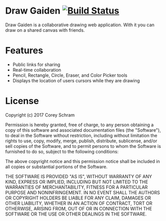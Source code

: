 # Draw Gaiden [![Build Status](https://david-dm.org/cschram/drawgaiden.png)](https://david-dm.org/cschram/drawgaiden)

Draw Gaiden is a collaborative drawing web application. With it you can draw on a shared canvas with friends.

# Features

* Public links for sharing
* Real-time collaboration
* Pencil, Rectangle, Circle, Eraser, and Color Picker tools
* Displays the location of users cursors while they are drawing

# License

Copyright (c) 2017 Corey Schram

Permission is hereby granted, free of charge, to any person obtaining a copy of this software and associated documentation files (the "Software"), to deal in the Software without restriction, including without limitation the rights to use, copy, modify, merge, publish, distribute, sublicense, and/or sell copies of the Software, and to permit persons to whom the Software is furnished to do so, subject to the following conditions:

The above copyright notice and this permission notice shall be included in all copies or substantial portions of the Software.

THE SOFTWARE IS PROVIDED "AS IS", WITHOUT WARRANTY OF ANY KIND, EXPRESS OR IMPLIED, INCLUDING BUT NOT LIMITED TO THE WARRANTIES OF MERCHANTABILITY, FITNESS FOR A PARTICULAR PURPOSE AND NONINFRINGEMENT. IN NO EVENT SHALL THE AUTHORS OR COPYRIGHT HOLDERS BE LIABLE FOR ANY CLAIM, DAMAGES OR OTHER LIABILITY, WHETHER IN AN ACTION OF CONTRACT, TORT OR OTHERWISE, ARISING FROM, OUT OF OR IN CONNECTION WITH THE SOFTWARE OR THE USE OR OTHER DEALINGS IN THE SOFTWARE.
